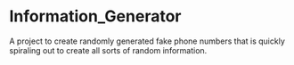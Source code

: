 # Information_Generator
A project to create randomly generated fake phone numbers that is quickly spiraling out to create all sorts of random information.
